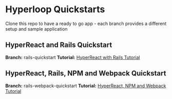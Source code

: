 # Hyperloop Quickstarts
Clone this repo to have a ready to go app - each branch provides a different setup and sample application

## HyperReact and Rails Quickstart

**Branch:** rails-quickstart
**Tutorial:** [HyperReact with Rails Tutorial](http://ruby-hyperloop.io/tutorials/hyperreact_with_rails/)

## HyperReact, Rails, NPM and Webpack Quickstart

**Branch:** rails-webpack-quickstart
**Tutorial:** [HyperReact, NPM and Webpack Tutorial](http://ruby-hyperloop.io/tutorials/hyperreact_with_webpack/)
